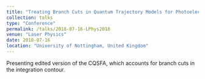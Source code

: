 ```yaml
---
title: "Treating Branch Cuts in Quantum Trajectory Models for Photoelectron Holography"
collection: talks
type: "Conference"
permalink: /talks/2018-07-16-LPhys2018
venue: "Laser Physics"
date: 2018-07-16
location: "University of Nottingham, United Kingdom"
---
```


Presenting edited version of the CQSFA, which accounts for branch cuts in the integration contour.
